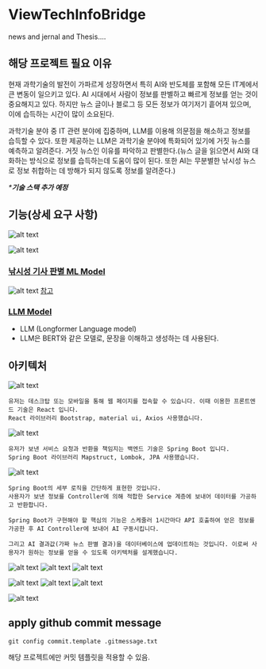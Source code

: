 # ViewTechInfoBridge

news and jernal and Thesis....

## 해당 프로젝트 필요 이유

현재 과학기술의 발전이 가파르게 성장하면서 특히 AI와 반도체를 포함해 모든 IT계에서 큰 변동이 일으키고 있다. AI 시대에서 사람이 정보를 판별하고 빠르게 정보를 얻는 것이 중요해지고 있다.
하지만 뉴스 글이나 블로그 등 모든 정보가 여기저기 흩어져 있으며, 이에 습득하는 시간이 많이 소요된다.

과학기술 분야 중 IT 관련 분야에 집중하며, LLM를 이용해 의문점을 해소하고 정보를 습득할 수 있다. 또한 제공하는 LLM은 과학기술 분야에 특화되어 있기에 거짓 뉴스를 예측하고 알려준다. 거짓 뉴스인 이유를 파악하고 판별한다.(뉴스 글을 읽으면서 AI와 대화하는 방식으로 정보를 습득하는데 도움이 많이 된다. 또한 AI는 무분별한 낚시성 뉴스로 정보 취합하는 데 방해가 되지 않도록 정보를 알려준다.)

_***기술 스택 추가 예정**_

## 기능(상세 요구 사항)

![alt text](image-12.png)

![alt text](image-13.png)

### [낚시성 기사 판별 ML Model]("https://aihub.or.kr/aihubdata/data/view.do?currMenu=115&topMenu=100&dataSetSn=71338")

![alt text](image.png)
[참고](https://www.dbpia.co.kr/journal/articleDetail?nodeId=NODE11485497)

### [LLM Model]("https://huggingface.co/transformers/model_doc/longformer.html")

- LLM (Longformer Language model)
- LLM은 BERT와 같은 모델로, 문장을 이해하고 생성하는 데 사용된다.

## 아키텍처

![alt text](image-2.png)
```
유저는 데스크탑 또는 모바일을 통해 웹 페이지를 접속할 수 있습니다. 이때 이용한 프론트엔드 기술은 React 입니다.
React 라이브러리 Bootstrap, material ui, Axios 사용했습니다.
```


![alt text](image-3.png)
```
유저가 보낸 서비스 요청과 반환을 책임지는 백엔드 기술은 Spring Boot 입니다.
Spring Boot 라이브러리 Mapstruct, Lombok, JPA 사용했습니다.
```
![alt text](image-4.png)
```
Spring Boot의 세부 로직을 간단하게 표현한 것입니다.
사용자가 보낸 정보를 Controller에 의해 적합한 Service 계층에 보내어 데이터를 가공하고 반환합니다.
```

```
Spring Boot가 구현해야 할 핵심의 기능은 스케줄러 1시간마다 API 호출하여 얻은 정보를 가공한 후 AI Controller에 보내어 AI 구동시킵니다. 

그리고 AI 결과값(가짜 뉴스 판별 결과)을 데이터베이스에 업데이트하는 것입니다. 이로써 사용자가 원하는 정보를 얻을 수 있도록 아키텍처를 설계했습니다.
```
![alt text](image-5.png)
![alt text](image-6.png)
![alt text](image-7.png)

![alt text](image-8.png)
![alt text](image-9.png)
![alt text](image-10.png)

![alt text](image-11.png)

## apply github commit message

```shell
git config commit.template .gitmessage.txt
```

해당 프로젝트에만 커밋 템플릿을 적용할 수 있음.
